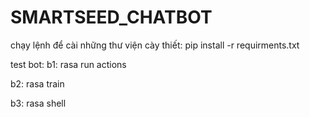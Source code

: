# SMARTSEED_CHATBOT
chạy lệnh để cài những thư viện cày thiết: pip install -r requirments.txt

test bot:
b1: rasa run actions

b2: rasa train

b3: rasa shell 
